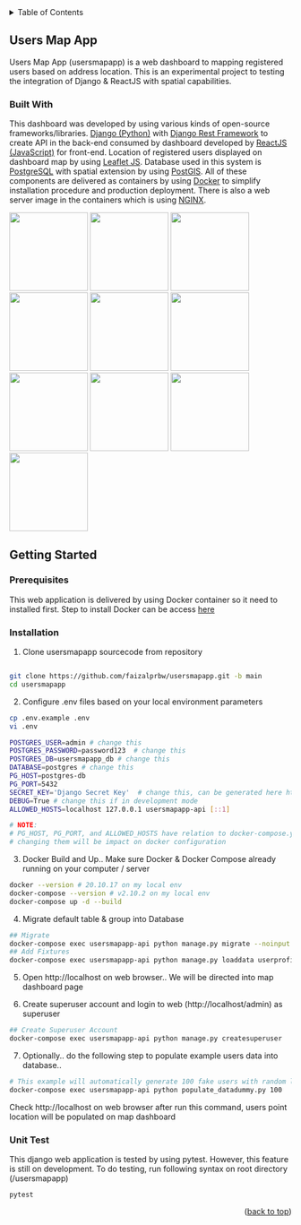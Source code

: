 <!-- TABLE OF CONTENTS -->

<details>

<summary>Table of Contents</summary>

<ol>

<li>

<a  href="#users-map-app">Users Map App</a>

<ul>

<li><a  href="#built-with">Built With</a></li>

</ul>

</li>

<li>

<a  href="#getting-started">Getting Started</a>

<ul>

<li><a  href="#prerequisites">Prerequisites</a></li>

<li><a  href="#installation">Installation</a></li>

</ul>

</li>

</ol>

</details>

<!-- ABOUT THE PROJECT -->

## Users Map App

Users Map App (usersmapapp) is a web dashboard to mapping registered users based on address location. This is an experimental project to testing the integration of Django & ReactJS with spatial capabilities.
  
### Built With
This dashboard was developed by using various kinds of open-source frameworks/libraries. <a href='https://www.djangoproject.com/'>Django (Python)</a> with <a href='https://www.django-rest-framework.org/'>Django Rest Framework</a> to create API in the back-end consumed by dashboard developed by <a href='https://reactjs.org/'>ReactJS (JavaScript)</a> for front-end. Location of registered users displayed on dashboard map by using <a href='https://leafletjs.com/'>Leaflet JS<a>. Database used in this system is <a href='https://www.postgresql.org/'>PostgreSQL</a> with spatial extension by using <a href='https://postgis.net/'>PostGIS</a>. All of these components are delivered as containers by using <a href='https://www.docker.com/'>Docker</a> to simplify installation procedure and production deployment. There is also a web server image in the containers which is using <a href='https://www.nginx.com/'>NGINX</a>.  

<p>
<img src="https://user-images.githubusercontent.com/7609337/197407388-c1bd766e-5fd2-41ef-8ab0-8c86e3e52c5a.png" width="140">
<img src="https://user-images.githubusercontent.com/7609337/197407516-d475c634-4f13-49e0-9cdb-3d5bf725863f.png" width="140">
<img src="https://user-images.githubusercontent.com/7609337/197407866-9432f269-3113-4731-90ed-0d15186bf1d2.png" width="140">
<img src="https://user-images.githubusercontent.com/7609337/197407426-de859dff-b62c-4494-9032-37da30c7ed8c.png" width="140">
<img src="https://user-images.githubusercontent.com/7609337/197407445-b05393ae-a111-4b8c-a650-1ed35e934610.png" width="140">
<img src="https://user-images.githubusercontent.com/7609337/197407552-f14b8b52-c7cb-4302-b2ee-9bc50b3c7b46.png" width="140">
<img src="https://user-images.githubusercontent.com/7609337/197407631-c547489f-d994-4c73-9109-f50b12d96e85.png" width="140">
<img src="https://user-images.githubusercontent.com/7609337/197407661-59c45d1d-f231-4999-ba09-7a3d7ad65bbe.png" width="140">
<img src="https://user-images.githubusercontent.com/7609337/197407831-39c03d2d-e841-45ac-a4a4-a65725851bab.png" width="140">
<img src="https://user-images.githubusercontent.com/7609337/197407992-f1d43c57-d7f1-438f-b35a-73557892e6a5.png" width="140">
</p>

<!-- GETTING STARTED -->

## Getting Started


### Prerequisites

This web application is delivered by using Docker container so it need to installed first. Step to install Docker can be access <a href='https://docs.docker.com/get-started/'>here</a>  

### Installation
1. Clone usersmapapp sourcecode from repository
```sh

git clone https://github.com/faizalprbw/usersmapapp.git -b main
cd usersmapapp

```

2. Configure .env files based on your local environment parameters

```sh
cp .env.example .env
vi .env
```
```sh
POSTGRES_USER=admin # change this
POSTGRES_PASSWORD=password123  # change this
POSTGRES_DB=usersmapapp_db # change this
DATABASE=postgres # change this
PG_HOST=postgres-db
PG_PORT=5432
SECRET_KEY='Django Secret Key'  # change this, can be generated here https://djecrety.ir/
DEBUG=True # change this if in development mode
ALLOWED_HOSTS=localhost 127.0.0.1 usersmapapp-api [::1]

# NOTE:
# PG_HOST, PG_PORT, and ALLOWED_HOSTS have relation to docker-compose.yml, 
# changing them will be impact on docker configuration
```

3. Docker Build and Up.. Make sure Docker & Docker Compose already running on your computer / server

```sh
docker --version # 20.10.17 on my local env
docker-compose --version # v2.10.2 on my local env
docker-compose up -d --build
```

4. Migrate default table & group into Database

```sh
## Migrate 
docker-compose exec usersmapapp-api python manage.py migrate --noinput
## Add Fixtures
docker-compose exec usersmapapp-api python manage.py loaddata userprofile/fixtures/group.json
```

5. Open http://localhost on web browser.. We will be directed into map dashboard page

6. Create superuser account and login to web (http://localhost/admin) as superuser
```sh
## Create Superuser Account
docker-compose exec usersmapapp-api python manage.py createsuperuser
```
7. Optionally.. do the following step to populate example users data into database..
  
```sh
# This example will automatically generate 100 fake users with random location coordinate
docker-compose exec usersmapapp-api python populate_datadummy.py 100
```
Check http://localhost on web browser after run this command, users point location will be populated on map dashboard


### Unit Test
This django web application is tested by using pytest. However, this feature is still on development. To do testing, run following syntax on root directory (/usersmapapp)
```
pytest
```

<p  align="right">(<a  href="#readme-top">back to top</a>)</p>
